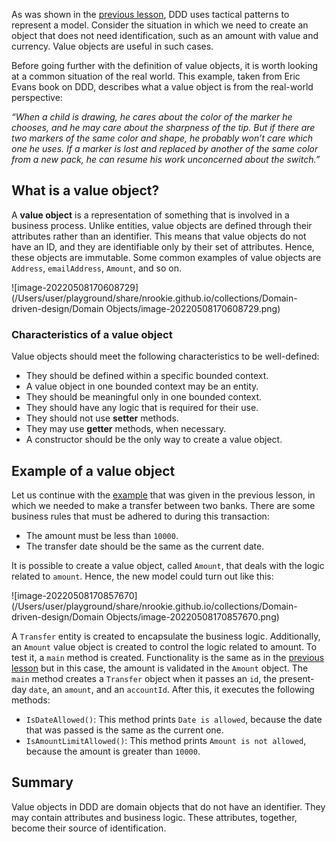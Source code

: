 As was shown in the [previous lesson](https://www.educative.io/collection/page/4927079282376704/4708195672522752/5718229709750272), DDD uses tactical patterns to represent a model. Consider the situation in which we need to create an object that does not need identification, such as an amount with value and currency. Value objects are useful in such cases.



Before going further with the definition of value objects, it is worth looking at a common situation of the real world. This example, taken from Eric Evans book on DDD, describes what a value object is from the real-world perspective:



*“When a child is drawing, he cares about the color of the marker he chooses, and he may care about the sharpness of the tip. But if there are two markers of the same color and shape, he probably won’t care which one he uses. If a marker is lost and replaced by another of the same color from a new pack, he can resume his work unconcerned about the switch.”*



## What is a value object?

A **value object** is a representation of something that is involved in a business process. Unlike entities, value objects are defined through their attributes rather than an identifier. This means that value objects do not have an ID, and they are identifiable only by their set of attributes. Hence, these objects are immutable. Some common examples of value objects are `Address`, `emailAddress`, `Amount`, and so on.



![image-20220508170608729](/Users/user/playground/share/nrookie.github.io/collections/Domain-driven-design/Domain Objects/image-20220508170608729.png)



### Characteristics of a value object

Value objects should meet the following characteristics to be well-defined:



- They should be defined within a specific bounded context.
- A value object in one bounded context may be an entity.
- They should be meaningful only in one bounded context.
- They should have any logic that is required for their use.
- They should not use **setter** methods.
- They may use **getter** methods, when necessary.
- A constructor should be the only way to create a value object.





## Example of a value object



Let us continue with the [example](https://www.educative.io/collection/page/4927079282376704/4708195672522752/5718229709750272#entity-example) that was given in the previous lesson, in which we needed to make a transfer between two banks. There are some business rules that must be adhered to during this transaction:



- The amount must be less than `10000`.
- The transfer date should be the same as the current date.





It is possible to create a value object, called `Amount`, that deals with the logic related to `amount`. Hence, the new model could turn out like this:



![image-20220508170857670](/Users/user/playground/share/nrookie.github.io/collections/Domain-driven-design/Domain Objects/image-20220508170857670.png)



A `Transfer` entity is created to encapsulate the business logic. Additionally, an `Amount` value object is created to control the logic related to amount. To test it, a `main` method is created. Functionality is the same as in the [previous lesson](https://www.educative.io/pageeditor/10370001/4616975235416064/5125176678678528) but in this case, the amount is validated in the `Amount` object. The `main` method creates a `Transfer` object when it passes an `id`, the present-day `date`, an `amount`, and an `accountId`. After this, it executes the following methods:

 



- `IsDateAllowed()`: This method prints `Date is allowed`, because the date that was passed is the same as the current one.
- `IsAmountLimitAllowed()`: This method prints `Amount is not allowed`, because the amount is greater than `10000`.





## Summary

Value objects in DDD are domain objects that do not have an identifier. They may contain attributes and business logic. These attributes, together, become their source of identification.